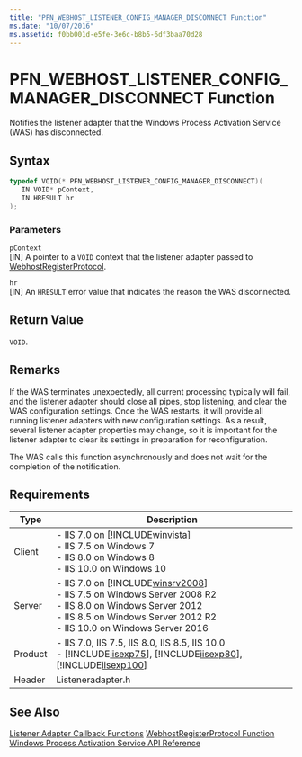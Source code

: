 ```yaml
---
title: "PFN_WEBHOST_LISTENER_CONFIG_MANAGER_DISCONNECT Function"
ms.date: "10/07/2016"
ms.assetid: f0bb001d-e5fe-3e6c-b8b5-6df3baa70d28
---
```

# PFN_WEBHOST_LISTENER_CONFIG_MANAGER_DISCONNECT Function
Notifies the listener adapter that the Windows Process Activation Service (WAS) has disconnected.  
  
## Syntax  
  
```cpp  
typedef VOID(* PFN_WEBHOST_LISTENER_CONFIG_MANAGER_DISCONNECT)(  
   IN VOID* pContext,  
   IN HRESULT hr  
);  
```  
  
### Parameters  
 `pContext`  
 [IN] A pointer to a `VOID` context that the listener adapter passed to [WebhostRegisterProtocol](../../web-development-reference/native-code-api-reference/webhostregisterprotocol-function.md).  
  
 `hr`  
 [IN] An `HRESULT` error value that indicates the reason the WAS disconnected.  
  
## Return Value  
 `VOID`.  
  
## Remarks  
 If the WAS terminates unexpectedly, all current processing typically will fail, and the listener adapter should close all pipes, stop listening, and clear the WAS configuration settings. Once the WAS restarts, it will provide all running listener adapters with new configuration settings. As a result, several listener adapter properties may change, so it is important for the listener adapter to clear its settings in preparation for reconfiguration.  
  
 The WAS calls this function asynchronously and does not wait for the completion of the notification.  
  
## Requirements  
  
|Type|Description|  
|----------|-----------------|  
|Client|-   IIS 7.0 on [!INCLUDE[winvista](../../wmi-provider/includes/winvista-md.md)]<br />-   IIS 7.5 on Windows 7<br />-   IIS 8.0 on Windows 8<br />-   IIS 10.0 on Windows 10|  
|Server|-   IIS 7.0 on [!INCLUDE[winsrv2008](../../wmi-provider/includes/winsrv2008-md.md)]<br />-   IIS 7.5 on Windows Server 2008 R2<br />-   IIS 8.0 on Windows Server 2012<br />-   IIS 8.5 on Windows Server 2012 R2<br />-   IIS 10.0 on Windows Server 2016|  
|Product|-   IIS 7.0, IIS 7.5, IIS 8.0, IIS 8.5, IIS 10.0<br />-   [!INCLUDE[iisexp75](../../web-development-reference/native-code-api-reference/includes/iisexp75-md.md)], [!INCLUDE[iisexp80](../../web-development-reference/native-code-api-reference/includes/iisexp80-md.md)], [!INCLUDE[iisexp100](../../web-development-reference/native-code-api-reference/includes/iisexp100-md.md)]|  
|Header|Listeneradapter.h|  
  
## See Also  
 [Listener Adapter Callback Functions](../../web-development-reference/native-code-api-reference/listener-adapter-callback-functions.md)
 [WebhostRegisterProtocol Function](../../web-development-reference/native-code-api-reference/webhostregisterprotocol-function.md)
 [Windows Process Activation Service API Reference](../../web-development-reference/native-code-api-reference/windows-process-activation-service-api-reference.md)
